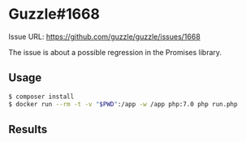 # Guzzle#1668

Issue URL: https://github.com/guzzle/guzzle/issues/1668


The issue is about a possible regression in the Promises library.


## Usage

``` bash
$ composer install
$ docker run --rm -t -v "$PWD":/app -w /app php:7.0 php run.php
```


## Results
